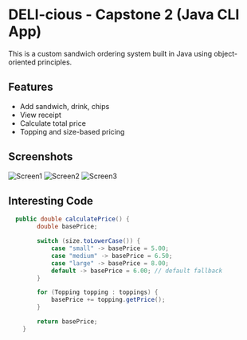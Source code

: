 # DELI-cious - Capstone 2 (Java CLI App)

This is a custom sandwich ordering system built in Java using object-oriented principles.

## Features
- Add sandwich, drink, chips
- View receipt
- Calculate total price
- Topping and size-based pricing

## Screenshots
![Screen1](https://github.com/user-attachments/assets/bb4a6b34-61c3-4a7a-be93-d2101f0df798)
![Screen2](https://github.com/user-attachments/assets/d9d25dc5-8ab7-4741-9fe2-ca75c24db61a)
![Screen3](https://github.com/user-attachments/assets/ea9d7034-fd13-4873-867f-015f501f2533)

## Interesting Code
```java
  public double calculatePrice() {
        double basePrice;

        switch (size.toLowerCase()) {
            case "small" -> basePrice = 5.00;
            case "medium" -> basePrice = 6.50;
            case "large" -> basePrice = 8.00;
            default -> basePrice = 6.00; // default fallback
        }

        for (Topping topping : toppings) {
            basePrice += topping.getPrice();
        }

        return basePrice;
    }




